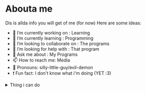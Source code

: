 # Abouta me
Dis is allda info you will get of me (for now)
Here are some ideas:

- 🔭 I’m currently working on : Learning
- 🌱 I’m currently learning : Programming
- 🤝 I’m looking to collaborate on : The programs
- 🤔 I’m looking for help with : That program
- 💬 Ask me about : My Programs
- 📫 How to reach me: Media
- 🥝 Pronouns: silly-little-guy/evil-demon
- ❗ Fun fact: I don't know what i'm doing  (YET :3)
<!--
This is so sigma
-->
<details>
<summary>Thing i can do</summary>
| Thing i can do | Thing in question |
|:-----:|   ---        |
|     One|   Lua (Aw man)   |
|     2|    Art (mediocre)         |
|     III|     English (duh) (also VIE)          |

---
> Người có cánh là một cá thể thích ăn đồ ăn nhanh

-Man who definitely only say sensible things only (lie)
</details>

